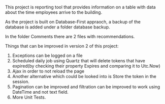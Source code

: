 This project is  reporting tool that provides information on a table with data about the time employees arrive to the building.

As the project is built on Database-First appraoch, a backup of the database is added under a folder database backup.

In the folder Comments there are 2 files with recommendations.

Things that can be improved in version 2 of this project:
1. Exceptions can be logged on a file
2. Scheduled daily job using Quartz that will delete tokens that have expired(by checking their property Expires and comparing it to Utc.Now)
3. Ajax in order to not reload the page
4. Another alternative which could be looked into is Store the token in the session.
5. Pagination can be improved and filtration can be improved to work using DateTime and not text field.
6. More Unit Tests.
